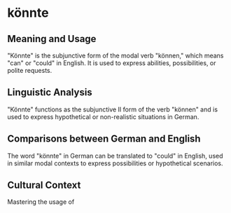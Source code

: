 # könnte
## Meaning and Usage
"Könnte" is the subjunctive form of the modal verb "können," which means "can" or "could" in English. It is used to express abilities, possibilities, or polite requests.

## Linguistic Analysis
"Könnte" functions as the subjunctive II form of the verb "können" and is used to express hypothetical or non-realistic situations in German.

## Comparisons between German and English
The word "könnte" in German can be translated to "could" in English, used in similar modal contexts to express possibilities or hypothetical scenarios.

## Cultural Context
Mastering the usage of